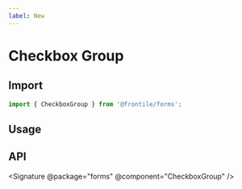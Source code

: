 ```yaml
---
label: New
---
```

# Checkbox Group


## Import 

```js
import { CheckboxGroup } from '@frontile/forms';
```

## Usage

## API

<Signature @package="forms" @component="CheckboxGroup" />
